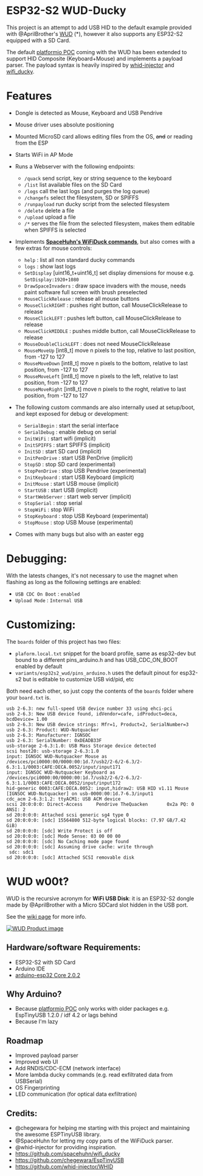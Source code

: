 # ESP32-S2 WUD-Ducky

This project is an attempt to add USB HID to the default example provided with @AprilBrother's [WUD](https://wiki.aprbrother.com/en/wud.html) (*), however it also supports any ESP32-S2 equipped with a SD Card.


The default [platformio POC](https://github.com/volca/wireless_usb_disk) coming with the WUD has been extended to support HID Composite (Keyboard+Mouse) and implements a payload parser.
The payload syntax is heavily inspired by [whid-injector](https://github.com/whid-injector/WHID) and [wifi_ducky](https://github.com/spacehuhn/wifi_ducky).

# Features

 - Dongle is detected as Mouse, Keyboard and USB Pendrive
 - Mouse driver uses absolute positioning
 - Mounted MicroSD card allows editing files from the OS, ~~and~~ or reading from the ESP
 - Starts WiFi in AP Mode
 - Runs a Webserver with the following endpoints:
   - `/quack` send script, key or string sequence to the keyboard
   - `/list` list available files on the SD Card
   - `/logs` call the last logs (and purges the log queue)
   - `/changefs` select the filesystem, SD or SPIFFS
   - `/runpayload` run ducky script from the selected filesystem
   - `/delete` delete a file
   - `/upload` upload a file
   - `/*` serves the file from the selected filesystem, makes them editable when SPIFFS is selected
 - Implements **[SpaceHuhn's WiFiDuck commands](https://github.com/SpacehuhnTech/WiFiDuck#scripting)**, but also comes with a few extras for mouse controls:
   - `help` : list all non standard ducky commands
   - `logs` : show last logs
   - `SetDisplay` [uint16_t+uint16_t] set display dimensions for mouse e.g. `SetDisplay:1920+1080`
   - `DrawSpaceInvaders` : draw space invaders with the mouse, needs paint software full screen with brush preselected
   - `MouseClickRelease` : release all mouse buttons
   - `MouseClickRIGHT` : pushes right button, call MouseClickRelease to release
   - `MouseClickLEFT` : pushes left button, call MouseClickRelease to release
   - `MouseClickMIDDLE` : pushes middle button, call MouseClickRelease to release
   - `MouseDoubleClickLEFT` : does not need MouseClickRelease
   - `MouseMoveUp` [int8_t] move n pixels to the top, relative to last position, from -127 to 127
   - `MouseMoveDown` [int8_t] move n pixels to the bottom, relative to last position, from -127 to 127
   - `MouseMoveLeft` [int8_t] move n pixels to the left, relative to last position, from -127 to 127
   - `MouseMoveRight` [int8_t] move n pixels to the roght, relative to last position, from -127 to 127
 - The following custom commands are also internally used at setup/boot, and kept exposed for debug or development:
   - `SerialBegin` : start the serial interface
   - `SerialDebug` : enable debug on serial
   - `InitWiFi` : start wifi (implicit)
   - `InitSPIFFS` : start SPIFFS (implicit)
   - `InitSD` : start SD card (implicit)
   - `InitPenDrive` : start USB PenDrive (implicit)
   - `StopSD` : stop SD card (experimental)
   - `StopPenDrive` : stop USB Pendrive (experimental)
   - `InitKeyboard` : start USB Keyboard (implicit)
   - `InitMouse` : start USB mouse (implicit)
   - `StartUSB` : start USB (implicit)
   - `StartWebServer` : start web server (implicit)
   - `StopSerial` : stop serial
   - `StopWiFi` : stop WiFi
   - `StopKeyboard` : stop USB Keyboard (experimental)
   - `StopMouse` : stop USB Mouse (experimental)

 - Comes with many bugs but also with an easter egg


# Debugging:

With the latests changes, it's not necessary to use the magnet when flashing as long as the following settings are enabled:

 - `USB CDC On Boot` : `enabled`
 - `Upload Mode` : `Internal USB`

# Customizing:

The `boards` folder of this project has two files:
  - `plaform.local.txt` snippet for the board profile, same as esp32-dev but bound to a different pins_arduino.h and has USB_CDC_ON_BOOT enabled by default
  - `variants/esp32s2_wud/pins_arduino.h` uses the default pinout for esp32-s2 but is editable to customize USB vid/pid, etc

Both need each other, so just copy the contents of the `boards` folder where your `board.txt` is.

```log
usb 2-6.3: new full-speed USB device number 33 using ehci-pci
usb 2-6.3: New USB device found, idVendor=cafe, idProduct=deca, bcdDevice= 1.00
usb 2-6.3: New USB device strings: Mfr=1, Product=2, SerialNumber=3
usb 2-6.3: Product: WUD-Nutquacker
usb 2-6.3: Manufacturer: IGNSOC
usb 2-6.3: SerialNumber: 0xDEADB33F
usb-storage 2-6.3:1.0: USB Mass Storage device detected
scsi host20: usb-storage 2-6.3:1.0
input: IGNSOC WUD-Nutquacker Mouse as /devices/pci0000:00/0000:00:1d.7/usb2/2-6/2-6.3/2-6.3:1.1/0003:CAFE:DECA.0052/input/input171
input: IGNSOC WUD-Nutquacker Keyboard as /devices/pci0000:00/0000:00:1d.7/usb2/2-6/2-6.3/2-6.3:1.1/0003:CAFE:DECA.0052/input/input172
hid-generic 0003:CAFE:DECA.0052: input,hidraw2: USB HID v1.11 Mouse [IGNSOC WUD-Nutquacker] on usb-0000:00:1d.7-6.3/input1
cdc_acm 2-6.3:1.2: ttyACM1: USB ACM device
scsi 20:0:0:0: Direct-Access     Pendrive TheQuacken       0x2a PQ: 0 ANSI: 2
sd 20:0:0:0: Attached scsi generic sg4 type 0
sd 20:0:0:0: [sdc] 15564800 512-byte logical blocks: (7.97 GB/7.42 GiB)
sd 20:0:0:0: [sdc] Write Protect is off
sd 20:0:0:0: [sdc] Mode Sense: 03 00 00 00
sd 20:0:0:0: [sdc] No Caching mode page found
sd 20:0:0:0: [sdc] Assuming drive cache: write through
 sdc: sdc1
sd 20:0:0:0: [sdc] Attached SCSI removable disk
```






# WUD w00t?

WUD is the recursive acronym for **WiFi USB Disk**: it is an ESP32-S2 dongle made by @AprilBrother with a Micro SDCard slot hidden in the USB port.

See the [wiki page](https://wiki.aprbrother.com/en/wud.html) for more info.


[![WUD Product image](https://user-images.githubusercontent.com/1893754/134933549-c7af84b7-2575-4f5b-87c0-4d1dec573ff4.png)](https://wiki.aprbrother.com/en/wud.html)


## Hardware/software Requirements:

 - ESP32-S2 with SD Card
 - Arduino IDE
 - [arduino-esp32 Core 2.0.2](https://github.com/espressif/arduino-esp32/releases/tag/2.0.2)


## Why Arduino?

 - Because [platformio POC](https://github.com/volca/wireless_usb_disk) only works with older packages e.g. EspTinyUSB 1.2.0 / idf 4.2 or lags behind
 - Because I'm lazy

## Roadmap

 - Improved payload parser
 - Improved web UI
 - Add RNDIS/CDC-ECM (network interface)
 - More lambda ducky commands (e.g. read exfiltrated data from USBSerial)
 - OS Fingerprinting
 - LED communication (for optical data exfiltration)


## Credits:

 - @chegewara for helping me starting with this project and maintaining the awesome ESPTinyUSB library.
 - @SpaceHuhn for letting my copy parts of the WiFiDuck parser.
 - @whid-injector for providing inspiration.
 - https://github.com/spacehuhn/wifi_ducky
 - https://github.com/chegewara/EspTinyUSB
 - https://github.com/whid-injector/WHID


